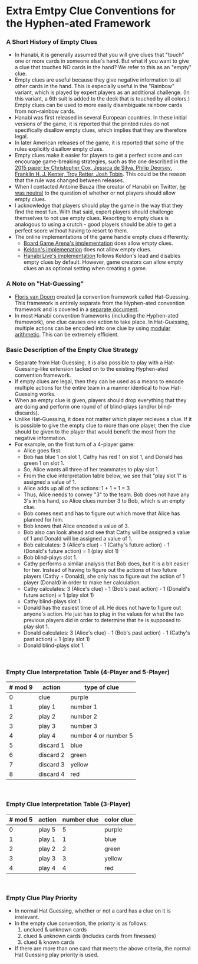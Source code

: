 # Extra Emtpy Clue Conventions for the Hyphen-ated Framework

### A Short History of Empty Clues

* In Hanabi, it is generally assumed that you will give clues that "touch" one or more cards in someone else's hand. But what if you want to give a clue that touches NO cards in the hand? We refer to this as an "empty" clue.
* Empty clues are useful because they give negative information to all other cards in the hand. This is especially useful in the "Rainbow" variant, which is played by expert players as an additional challenge. (In this variant, a 6th suit is added to the deck that is touched by all colors.) Empty clues can be used to more easily disambiguate rainbow cards from non-rainbow cards.
* Hanabi was first released in several European countries. In these initial versions of the game, it is reported that the printed rules do not specifically disallow empty clues, which implies that they are therefore legal.
* In later American releases of the game, it is reported that some of the rules explicitly disallow empty clues.
* Empty clues make it easier for players to get a perfect score and can encourage game-breaking strategies, such as the one described in the [2015 paper by Christopher Cox, Jessica de Silva, Philip Deorsey, Franklin H. J. Kenter, Troy Retter, Josh Tobin](https://sites.google.com/site/rmgpgrwc/research-papers/Hanabi_final.pdf?attredirects=0). This could be the reason that the rule was changed between releases.
* When I contacted Antoine Bauza (the creator of Hanabi) on Twitter, [he was neutral](https://twitter.com/Zamiel_SRL/status/975919901520130048) to the question of whether or not players should allow empty clues.
* I acknowledge that players should play the game in the way that they find the most fun. With that said, expert players should challenge themselves to not use empty clues. Resorting to empty clues is analogous to using a crutch - good players should be able to get a perfect score without having to resort to them.
* The online implementations of the game handle empty clues differently:
  * [Board Game Arena's implementation](https://en.boardgamearena.com/) does allow empty clues.
  * [Keldon's implemenation](http://keldon.net/hanabi/) does not allow empty clues.
  * [Hanabi Live's implementation](https://hanabi.live) follows Keldon's lead and disables empty clues by default. However, game creators can allow empty clues an as optional setting when creating a game.

### A Note on "Hat-Guessing"

* [Floris van Doorn](https://github.com/fpvandoorn/) created [a convention framework called Hat-Guessing. This framework is entirely separate from the Hyphen-ated convention framework and is covered in a [separate document](https://github.com/Zamiell/hanabi-conventions/blob/master/Hat_Guessing.md).
* In most Hanabi convention frameworks (including the Hyphen-ated framework), one clue causes one action to take place. In Hat-Guessing, multiple actions can be encoded into one clue by using [modular arithmetic](https://en.wikipedia.org/wiki/Modular_arithmetic). This can be extremely efficient.

### Basic Description of the Empty Clue Strategy

* Separate from Hat-Guessing, it is also possible to play with a Hat-Guessing-like extension tacked on to the existing Hyphen-ated convention framework.
* If empty clues are legal, then they can be used as a means to encode multiple actions for the entire team in a manner identical to how Hat-Guessing works.
* When an empty clue is given, players should drop everything that they are doing and perform one round of of blind-plays (and/or blind-discards).
* Unlike Hat-Guessing, it does not matter which player recieves a clue. If it is possible to give the empty clue to more than one player, then the clue should be given to the player that would benefit the most from the negative information.
* For example, on the first turn of a 4-player game:
  * Alice goes first.
  * Bob has blue 1 on slot 1, Cathy has red 1 on slot 1, and Donald has green 1 on slot 1.
  * So, Alice wants all three of her teammates to play slot 1.
  * From the clue interpretation table below, we see that "play slot 1" is assigned a value of 1.
  * Alice adds up all of the actions: 1 + 1 + 1 = 3
  * Thus, Alice needs to convey "3" to the team. Bob does not have any 3's in his hand, so Alice clues number 3 to Bob, which is an empty clue.
  * Bob comes next and has to figure out which move that Alice has planned for him.
  * Bob knows that Alice encoded a value of 3.
  * Bob also can look ahead and see that Cathy will be assigned a value of 1 and Donald will be assigned a value of 1.
  * Bob calculates: 3 (Alice's clue) - 1 (Cathy's future action) - 1 (Donald's future action) = 1 (play slot 1)
  * Bob blind-plays slot 1.
  * Cathy performs a similar analysis that Bob does, but it is a bit easier for her. Instead of having to figure out the actions of two future players (Cathy + Donald), she only has to figure out the action of 1 player (Donald) in order to make her calculation.
  * Cathy calculates: 3 (Alice's clue) - 1 (Bob's past action) - 1 (Donald's future action) = 1 (play slot 1)
  * Cathy blind-plays slot 1.
  * Donald has the easiest time of all. He does not have to figure out anyone's action. He just has to plug in the values for what the two previous players did in order to determine that he is supposed to play slot 1.
  * Donald calculates: 3 (Alice's clue) - 1 (Bob's past action) - 1 (Cathy's past action) = 1 (play slot 1)
  * Donald blind-plays slot 1.

<br />

### Empty Clue Interpretation Table (4-Player and 5-Player)

| # mod 9  | action    | type of clue
| -------- | --------- | -------------
| 0        | clue      | purple
| 1        | play 1    | number 1
| 2        | play 2    | number 2
| 3        | play 3    | number 3
| 4        | play 4    | number 4 or number 5
| 5        | discard 1 | blue
| 6        | discard 2 | green
| 7        | discard 3 | yellow
| 8        | discard 4 | red

<br />

### Empty Clue Interpretation Table (3-Player)

| # mod 5  | action    | number clue | color clue
| -------- | --------- | ----------- | -----------
| 0        | play 5    | 5           | purple
| 1        | play 1    | 1           | blue
| 2        | play 2    | 2           | green
| 3        | play 3    | 3           | yellow
| 4        | play 4    | 4           | red

<br />

### Empty Clue Play Priority

* In normal Hat Guessing, whether or not a card has a clue on it is irrelevant.
* In the empty clue convention, the priority is as follows:
  1) unclued & unknown cards
  2) clued & unknown cards (includes cards from finesses)
  3) clued & known cards
* If there are more than one card that meets the above criteria, the normal Hat Guessing play priority is used.
